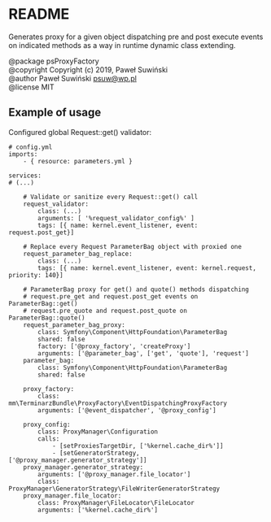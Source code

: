 README
=======

Generates proxy for a given object dispatching pre and post execute events
on indicated methods as a way in runtime dynamic class extending.

@package psProxyFactory  
@copyright Copyright (c) 2019, Paweł Suwiński  
@author Paweł Suwiński <psuw@wp.pl>  
@license MIT  


Example of usage
-----------------

Configured global Request::get() validator: 

```
# config.yml 
imports:
    - { resource: parameters.yml }

services:
# (...)

    # Validate or sanitize every Request::get() call
    request_validator: 
        class: (...)
        arguments: [ '%request_validator_config%' ]
        tags: [{ name: kernel.event_listener, event: request.post_get}]

    # Replace every Request ParameterBag object with proxied one
    request_parameter_bag_replace: 
        class: (...)
        tags: [{ name: kernel.event_listener, event: kernel.request, priority: 140}]

    # ParameterBag proxy for get() and quote() methods dispatching
    # request.pre_get and request.post_get events on ParameterBag::get() 
    # request.pre_quote and request.post_quote on ParameterBag::quote()
    request_parameter_bag_proxy:
        class: Symfony\Component\HttpFoundation\ParameterBag
        shared: false
        factory: ['@proxy_factory', 'createProxy']
        arguments: ['@parameter_bag', ['get', 'quote'], 'request']
    parameter_bag:
        class: Symfony\Component\HttpFoundation\ParameterBag
        shared: false

    proxy_factory:
        class: mm\TerminarzBundle\ProxyFactory\EventDispatchingProxyFactory
        arguments: ['@event_dispatcher', '@proxy_config']

    proxy_config:
        class: ProxyManager\Configuration
        calls:
            - [setProxiesTargetDir, ['%kernel.cache_dir%']]
            - [setGeneratorStrategy, ['@proxy_manager.generator_strategy']]
    proxy_manager.generator_strategy:
        arguments: ['@proxy_manager.file_locator']
        class: ProxyManager\GeneratorStrategy\FileWriterGeneratorStrategy
    proxy_manager.file_locator:
        class: ProxyManager\FileLocator\FileLocator
        arguments: ['%kernel.cache_dir%']
```

